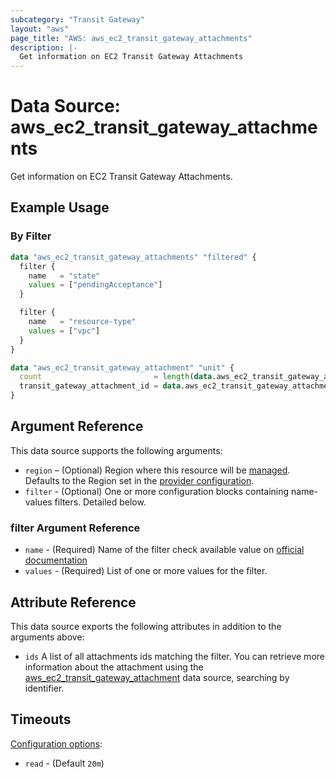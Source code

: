 ```yaml
---
subcategory: "Transit Gateway"
layout: "aws"
page_title: "AWS: aws_ec2_transit_gateway_attachments"
description: |-
  Get information on EC2 Transit Gateway Attachments
---
```


# Data Source: aws_ec2_transit_gateway_attachments

Get information on EC2 Transit Gateway Attachments.

## Example Usage

### By Filter

```terraform
data "aws_ec2_transit_gateway_attachments" "filtered" {
  filter {
    name   = "state"
    values = ["pendingAcceptance"]
  }

  filter {
    name   = "resource-type"
    values = ["vpc"]
  }
}

data "aws_ec2_transit_gateway_attachment" "unit" {
  count                         = length(data.aws_ec2_transit_gateway_attachments.filtered.ids)
  transit_gateway_attachment_id = data.aws_ec2_transit_gateway_attachments.filtered.ids[count.index]
}
```

## Argument Reference

This data source supports the following arguments:

* `region` – (Optional) Region where this resource will be [managed](https://docs.aws.amazon.com/general/latest/gr/rande.html#regional-endpoints). Defaults to the Region set in the [provider configuration](https://registry.terraform.io/providers/hashicorp/aws/latest/docs#aws-configuration-reference).
* `filter` - (Optional) One or more configuration blocks containing name-values filters. Detailed below.

### filter Argument Reference

* `name` - (Required) Name of the filter check available value on [official documentation][1]
* `values` - (Required) List of one or more values for the filter.

## Attribute Reference

This data source exports the following attributes in addition to the arguments above:

* `ids` A list of all attachments ids matching the filter. You can retrieve more information about the attachment using the [aws_ec2_transit_gateway_attachment][2] data source, searching by identifier.

[1]: https://docs.aws.amazon.com/AWSEC2/latest/APIReference/API_DescribeTransitGatewayAttachments.html
[2]: https://registry.terraform.io/providers/hashicorp/aws/latest/docs/data-sources/ec2_transit_gateway_attachment

## Timeouts

[Configuration options](https://developer.hashicorp.com/terraform/language/resources/syntax#operation-timeouts):

- `read` - (Default `20m`)
